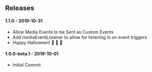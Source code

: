 ## Releases

#### 1.1.0 - 2019-10-31
-   Allow Media Events to be Sent as Custom Events
-   Add mediaEventListener to allow for listening in on event triggers
-   Happy Halloween! :jack_o_lantern: :jack_o_lantern: :japanese_goblin:

#### 1.0.0-beta.1 - 2019-10-01

-   Initial Commit
